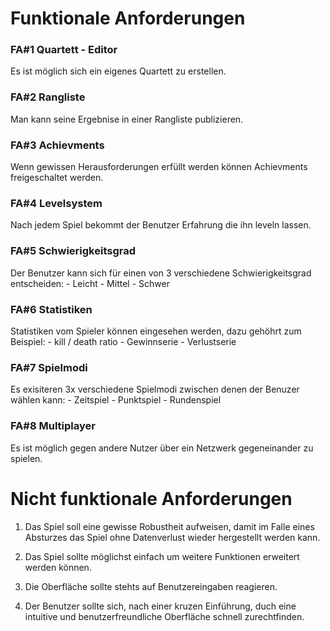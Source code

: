 # Funktionale Anforderungen
### FA#1 Quartett - Editor  
Es ist möglich sich ein eigenes Quartett zu erstellen.

### FA#2 Rangliste
Man kann seine Ergebnise in einer Rangliste publizieren.

### FA#3 Achievments
Wenn gewissen Herausforderungen erfüllt werden können Achievments
freigeschaltet werden.

### FA#4 Levelsystem
Nach jedem Spiel bekommt der Benutzer Erfahrung die ihn leveln lassen.

### FA#5 Schwierigkeitsgrad
Der Benutzer kann sich für einen von 3 verschiedene Schwierigkeitsgrad 
entscheiden:
    - Leicht
    - Mittel
    - Schwer

### FA#6 Statistiken
Statistiken vom Spieler können eingesehen werden, dazu gehöhrt zum Beispiel:
    - kill / death ratio
    - Gewinnserie
    - Verlustserie

### FA#7 Spielmodi
Es exisiteren 3x verschiedene Spielmodi zwischen denen der Benuzer wählen kann:
    - Zeitspiel
    - Punktspiel
    - Rundenspiel

### FA#8 Multiplayer
Es ist möglich gegen andere Nutzer über ein Netzwerk gegeneinander zu spielen.


# Nicht funktionale Anforderungen
1. Das Spiel soll eine gewisse Robustheit aufweisen, damit im Falle eines
Absturzes das Spiel ohne Datenverlust wieder hergestellt werden kann.

2. Das Spiel sollte möglichst einfach um weitere Funktionen erweitert werden 
können.

3. Die Oberfläche sollte stehts auf Benutzereingaben reagieren. 

4. Der Benutzer sollte sich, nach einer kruzen Einführung, duch eine intuitive 
und benutzerfreundliche Oberfläche schnell zurechtfinden.
